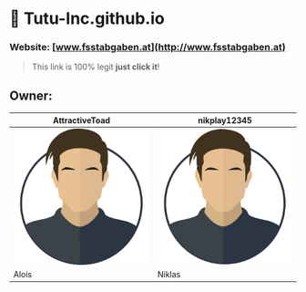 # :steam_locomotive: **Tutu-Inc.github.io**

### Website: [www.fsstabgaben.at](http://www.fsstabgaben.at)
> This link is 100% legit
> **just click it**!

## **Owner**:

AttractiveToad | nikplay12345
------------ | -------------
![Avatar](/img/avatar.png) | ![Avatar](/img/avatar.png)
Alois | Niklas

